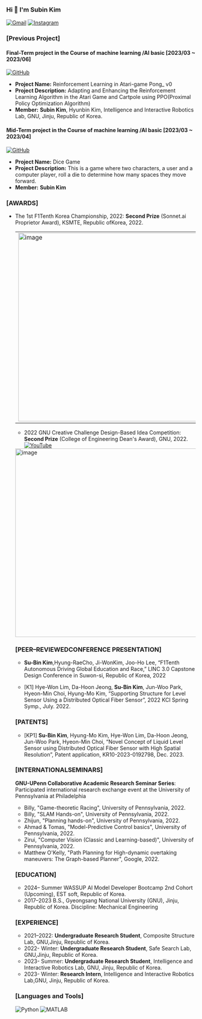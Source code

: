### Hi 👋 I'm Subin Kim

[![Gmail](https://img.shields.io/badge/Gmail-D14836?style=for-the-badge&logo=gmail&logoColor=white)](subinkimcs99@gmail.com)
[![Instagram](https://img.shields.io/badge/Instagram-E4405F?style=for-the-badge&logo=instagram&logoColor=white)](https://www.instagram.com/subin99cs/)

### [Previous Project]
#### Final-Term project in the Course of machine learning /AI basic [2023/03 ~ 2023/06]
[![GitHub](https://img.shields.io/badge/-GitHub-181717?style=flat-square&logo=github&logoColor=white)](https://github.com/MrHeadshot99/Reinforcement-Learning-in-Atari-game-Pong_v0)<br/>
  - **Project Name:** Reinforcement Learning in Atari-game Pong_ v0<br/>
  - **Project Description:** Adapting and Enhancing the Reinforcement Learning Algorithm in the Atari Game and Cartpole using PPO(Proximal Policy Optimization Algorithm)
  - **Member:** **Subin Kim**, Hyunbin Kim, Intelligence and Interactive Robotics Lab, GNU, Jinju, Republic of Korea.

#### Mid-Term project in the Course of machine learning /AI basic [2023/03 ~ 2023/04]
  [![GitHub](https://img.shields.io/badge/-GitHub-181717?style=flat-square&logo=github&logoColor=white)](https://github.com/MrHeadshot99/Dice-game)  
  - **Project Name:** Dice Game
  - **Project Description:** This is a game where two characters, a user and a computer player, roll a die to determine how many spaces they move forward.
 - **Member:** **Subin Kim**

### [AWARDS] 
  * The 1st F1Tenth Korea Championship, 2022: **Second Prize** (Sonnet.ai Proprietor Award), KSMTE, Republic ofKorea, 2022.
    <table>
  <tr>
    <td>
      <img src="https://github.com/MrHeadshot99/MrHeadshot99/assets/129389397/233562a5-e59f-4c79-999f-19deb16f887a" alt="image" width="500px" height="500px"/>
    </td>
    <td>
      <img src="https://github.com/MrHeadshot99/MrHeadshot99/assets/129389397/7370c78b-4533-4057-9251-0b86f1129677" alt="image" width="500px" height="500px"/>
    </td>
  </tr>
</table>

  * 2022 GNU Creative Challenge Design-Based Idea Competition: **Second Prize** (College of Engineering Dean's Award), GNU, 2022.<br/>[![YouTube](https://img.shields.io/badge/YouTube-FF0000?style=for-the-badge&logo=youtube&logoColor=white)](https://www.youtube.com/watch?v=aa0cbGCfRA0)
<img src="https://github.com/MrHeadshot99/MrHeadshot99/assets/129389397/d3f80781-b952-4460-8bef-32454a9ac2e2" alt="image" width="500" />

### [PEER–REVIEWEDCONFERENCE PRESENTATION]
*  **Su-Bin Kim**,Hyung-RaeCho, Ji-WonKim, Joo-Ho Lee, “F1Tenth Autonomous Driving Global Education and Race,” LINC 3.0 Capstone Design Conference in Suwon-si, Republic of Korea, 2022

*  [K1] Hye-Won Lim, Da-Hoon Jeong, **Su-Bin Kim**, Jun-Woo Park, Hyeon-Min Choi, Hyung-Mo Kim, “Supporting Structure for Level Sensor Using a Distributed Optical Fiber Sensor”, 2022 KCI Spring Symp., July. 2022.

### [PATENTS]
*  [KP1] **Su-Bin Kim**, Hyung-Mo Kim, Hye-Won Lim, Da-Hoon Jeong, Jun-Woo Park, Hyeon-Min Choi, “Novel Concept of Liquid Level Sensor using Distributed Optical Fiber Sensor with High Spatial Resolution”, Patent application, KR10-2023-0192798, Dec. 2023.

### [INTERNATIONALSEMINARS]
  **GNU-UPenn Collaborative Academic Research Seminar Series**: 
<br/>Participated international research exchange event at the University of Pennsylvania at Philadelphia
  *  Billy, "Game-theoretic Racing", University of Pennsylvania, 2022.
  *  Billy, "SLAM Hands-on", University of Pennsylvania, 2022.
  *  Zhijun, "Planning hands-on", University of Pennsylvania, 2022.
  *  Ahmad & Tomas, "Model-Predictive Control basics", University of Pennsylvania, 2022.
  *  Zirui, "Computer Vision (Classic and Learning-based)", University of Pennsylvania, 2022.
  *  Matthew O'Kelly, "Path Planning for High-dynamic overtaking maneuvers: The Graph-based Planner", Google, 2022.


### [EDUCATION]
*  2024– Summer WASSUP AI Model Developer Bootcamp 2nd Cohort (Upcoming), EST soft, Republic of Korea.
*  2017–2023 B.S., Gyeongsang National University (GNU), Jinju, Republic of Korea. Discipline: Mechanical Engineering

### [EXPERIENCE]
  * 2021–2022: **Undergraduate Research Student**, Composite Structure Lab, GNU,Jinju, Republic of Korea.
  * 2022- Winter: **Undergraduate Research Student**, Safe Search Lab, GNU,Jinju, Republic of Korea.
  * 2023- Summer: **Undergraduate Research Student**, Intelligence and Interactive Robotics Lab, GNU, Jinju, Republic of Korea.
  * 2023- Winter: **Research Intern**, Intelligence and Interactive Robotics Lab,GNU, Jinju, Republic of Korea.

### [Languages and Tools]
![Python](https://img.shields.io/badge/-Python-black?style=flat-square&logo=Python)
![MATLAB](https://img.shields.io/badge/-MATLAB-black?style=flat-square&logo=Matlab)







<!--
**MrHeadshot99/MrHeadshot99** is a ✨ _special_ ✨ repository because its `README.md` (this file) appears on your GitHub profile.

Here are some ideas to get you started:

- 🔭 I’m currently working on ...
- 🌱 I’m currently learning ...
- 👯 I’m looking to collaborate on ...
- 🤔 I’m looking for help with ...
- 💬 Ask me about ...
- 📫 How to reach me: ...
- 😄 Pronouns: ...
- ⚡ Fun fact: ...
-->
